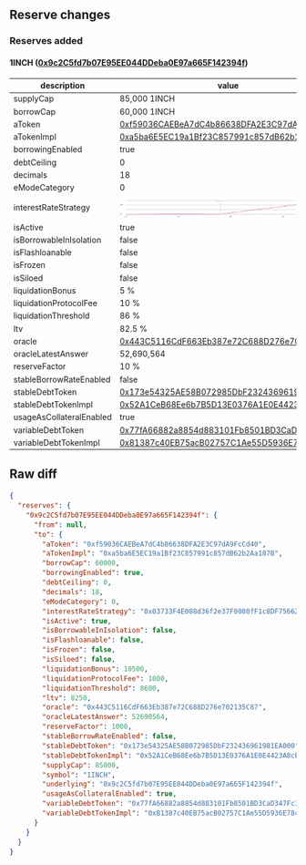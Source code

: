 ## Reserve changes

### Reserves added

#### 1INCH ([0x9c2C5fd7b07E95EE044DDeba0E97a665F142394f](https://polygonscan.com/address/0x9c2C5fd7b07E95EE044DDeba0E97a665F142394f))

| description | value |
| --- | --- |
| supplyCap | 85,000 1INCH |
| borrowCap | 60,000 1INCH |
| aToken | [0xf59036CAEBeA7dC4b86638DFA2E3C97dA9FcCd40](https://polygonscan.com/address/0xf59036CAEBeA7dC4b86638DFA2E3C97dA9FcCd40) |
| aTokenImpl | [0xa5ba6E5EC19a1Bf23C857991c857dB62b2Aa187B](https://polygonscan.com/address/0xa5ba6E5EC19a1Bf23C857991c857dB62b2Aa187B) |
| borrowingEnabled | true |
| debtCeiling | 0 |
| decimals | 18 |
| eModeCategory | 0 |
| interestRateStrategy | ![[0x03733F4E008d36f2e37F0080fF1c8DF756622E6F](https://polygonscan.com/address/0x03733F4E008d36f2e37F0080fF1c8DF756622E6F)](/.assets/137_0x03733F4E008d36f2e37F0080fF1c8DF756622E6F.svg) |
| isActive | true |
| isBorrowableInIsolation | false |
| isFlashloanable | false |
| isFrozen | false |
| isSiloed | false |
| liquidationBonus | 5 % |
| liquidationProtocolFee | 10 % |
| liquidationThreshold | 86 % |
| ltv | 82.5 % |
| oracle | [0x443C5116CdF663Eb387e72C688D276e702135C87](https://polygonscan.com/address/0x443C5116CdF663Eb387e72C688D276e702135C87) |
| oracleLatestAnswer | 52,690,564 |
| reserveFactor | 10 % |
| stableBorrowRateEnabled | false |
| stableDebtToken | [0x173e54325AE58B072985DbF232436961981EA000](https://polygonscan.com/address/0x173e54325AE58B072985DbF232436961981EA000) |
| stableDebtTokenImpl | [0x52A1CeB68Ee6b7B5D13E0376A1E0E4423A8cE26e](https://polygonscan.com/address/0x52A1CeB68Ee6b7B5D13E0376A1E0E4423A8cE26e) |
| usageAsCollateralEnabled | true |
| variableDebtToken | [0x77fA66882a8854d883101Fb8501BD3CaD347Fc32](https://polygonscan.com/address/0x77fA66882a8854d883101Fb8501BD3CaD347Fc32) |
| variableDebtTokenImpl | [0x81387c40EB75acB02757C1Ae55D5936E78c9dEd3](https://polygonscan.com/address/0x81387c40EB75acB02757C1Ae55D5936E78c9dEd3) |


## Raw diff

```json
{
  "reserves": {
    "0x9c2C5fd7b07E95EE044DDeba0E97a665F142394f": {
      "from": null,
      "to": {
        "aToken": "0xf59036CAEBeA7dC4b86638DFA2E3C97dA9FcCd40",
        "aTokenImpl": "0xa5ba6E5EC19a1Bf23C857991c857dB62b2Aa187B",
        "borrowCap": 60000,
        "borrowingEnabled": true,
        "debtCeiling": 0,
        "decimals": 18,
        "eModeCategory": 0,
        "interestRateStrategy": "0x03733F4E008d36f2e37F0080fF1c8DF756622E6F",
        "isActive": true,
        "isBorrowableInIsolation": false,
        "isFlashloanable": false,
        "isFrozen": false,
        "isSiloed": false,
        "liquidationBonus": 10500,
        "liquidationProtocolFee": 1000,
        "liquidationThreshold": 8600,
        "ltv": 8250,
        "oracle": "0x443C5116CdF663Eb387e72C688D276e702135C87",
        "oracleLatestAnswer": 52690564,
        "reserveFactor": 1000,
        "stableBorrowRateEnabled": false,
        "stableDebtToken": "0x173e54325AE58B072985DbF232436961981EA000",
        "stableDebtTokenImpl": "0x52A1CeB68Ee6b7B5D13E0376A1E0E4423A8cE26e",
        "supplyCap": 85000,
        "symbol": "1INCH",
        "underlying": "0x9c2C5fd7b07E95EE044DDeba0E97a665F142394f",
        "usageAsCollateralEnabled": true,
        "variableDebtToken": "0x77fA66882a8854d883101Fb8501BD3CaD347Fc32",
        "variableDebtTokenImpl": "0x81387c40EB75acB02757C1Ae55D5936E78c9dEd3"
      }
    }
  }
}
```